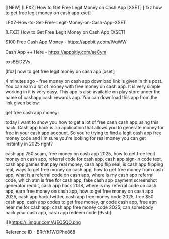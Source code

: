 [[NEW] [LFXZ] How to Get Free Legit Money on Cash App [XSET] [lfxz how to get free legit money on cash app xset]

LFXZ-How-to-Get-Free-Legit-Money-on-Cash-App-XSET

[LFXZ] How to Get Free Legit Money on Cash App [XSET]

$100 Free Cash App Money -  https://appbitly.com/IVqWW


Cash App ++ Here - https://appbitly.com/aeCym


oxsBEiD2Vs

[lfxz] how to get free legit money on cash app [xset]

4 minutes ago - free money on cash app download link is given in this post. You can earn a lot of money with free money on cash app. It is very simple working in it is very easy. This app is also available on play store under the name of cashapp  cash rewards app. You can download this app from the link given below.

 get free cash app money:

today i want to show you how to get a lot of free cash cash app using this hack. Cash app hack is an application that allows you to generate money for free in your cash app account. So you're trying to find a legit cash app free money code and i'm sure you're looking for real money you can get instantly in 2025 right?

cash app 750 scam, free money on cash app 2025, how to get free legit money on cash app, referrsl code for cash app, cash app sign-in code text, cash app games that pay real money, cash app flip real, is cash app flipping real, ways to get free money on cash app, how to get free money from cash app, what is a referral code on cash app, where is my cash app referral code, which atm is free for cash app, fake cash app payment screenshot generator reddit, cash app hack 2018, where is my referral code on cash app, earn free money on cash app, how to get free money on cash app 2025, cash app hack twitter, cash app free money code 2025, free $50 cash app, cash app codes to get free money, qr code cash app, free atm near me for cash app, cash app free money code 2025, can somebody hack your cash app, cash app redeem code [9vsb].

![](https://i.imgur.com/AjEQ5QO.png

Reference ID - BRtYft1WDPhe868